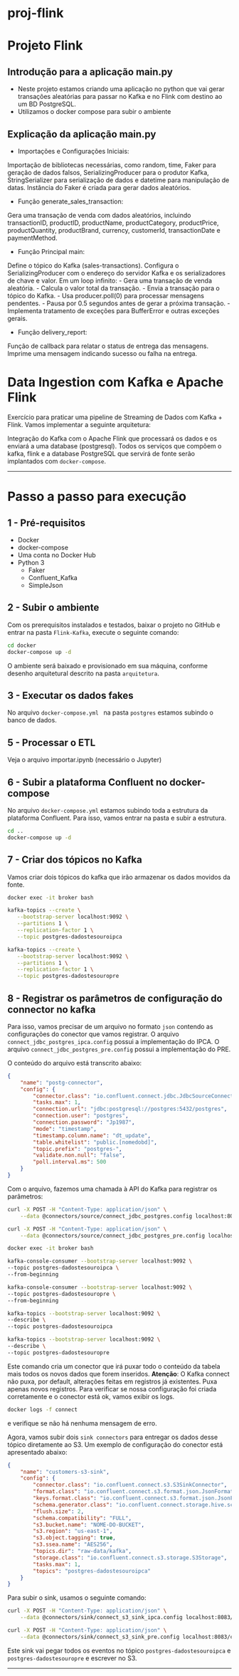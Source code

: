 # proj-flink

# Projeto Flink

## Introdução para a aplicação main.py

- Neste projeto estamos criando uma aplicação no python que vai gerar transações aleatórias para passar no Kafka e no Flink com destino ao um BD PostgreSQL.
- Utilizamos o docker compose para subir o ambiente

## Explicação da aplicação main.py
- Importações e Configurações Iniciais:

Importação de bibliotecas necessárias, como random, time, Faker para geração de dados falsos, SerializingProducer para o produtor Kafka, StringSerializer para serialização de dados e datetime para manipulação de datas.
Instância do Faker é criada para gerar dados aleatórios.

- Função generate_sales_transaction:

Gera uma transação de venda com dados aleatórios, incluindo transactionID, productID, productName, productCategory, productPrice, productQuantity, productBrand, currency, customerId, transactionDate e paymentMethod.

- Função Principal main:

Define o tópico do Kafka (sales-transactions).
Configura o SerializingProducer com o endereço do servidor Kafka e os serializadores de chave e valor.
Em um loop infinito:
    - Gera uma transação de venda aleatória.
    - Calcula o valor total da transação.
    - Envia a transação para o tópico do Kafka.
    - Usa producer.poll(0) para processar mensagens pendentes.
    - Pausa por 0.5 segundos antes de gerar a próxima transação.
    - Implementa tratamento de exceções para BufferError e outras exceções gerais.

- Função delivery_report:

Função de callback para relatar o status de entrega das mensagens.
Imprime uma mensagem indicando sucesso ou falha na entrega.

# Data Ingestion com Kafka e Apache Flink

Exercício para praticar uma pipeline de Streaming de Dados com Kafka + Flink. Vamos implementar a seguinte arquitetura:

Integração do Kafka com o Apache Flink que processará os dados e os enviará a uma database (postgresql). Todos os serviços que compõem o kafka, flink e a database PostgreSQL que servirá de fonte serão implantados com `docker-compose`.

---

# Passo a passo para execução

## 1 - Pré-requisitos

- Docker
- docker-compose
- Uma conta no Docker Hub
- Python 3
    - Faker
    - Confluent_Kafka
    - SimpleJson

## 2 - Subir o ambiente
Com os prerequisitos instalados e testados, baixar o projeto no GitHub e entrar na pasta `Flink-Kafka`, execute o seguinte comando:

```bash
cd docker
docker-compose up -d
```
O ambiente será baixado e provisionado em sua máquina, conforme desenho arquitetural descrito na pasta `arquitetura`.

## 3 - Executar os dados fakes

No arquivo `docker-compose.yml
` na pasta `postgres` estamos subindo o banco de dados.

## 5 - Processar o ETL

Veja o arquivo importar.ipynb (necessário o Jupyter)

## 6 - Subir a plataforma Confluent no docker-compose

No arquivo `docker-compose.yml` estamos subindo toda a estrutura da plataforma Confluent. Para isso, vamos entrar na pasta e subir a estrutura.

```bash
cd ..
docker-compose up -d
```

## 7 - Criar dos tópicos no Kafka

Vamos criar dois tópicos do kafka que irão armazenar os dados movidos da fonte.

```bash
docker exec -it broker bash

kafka-topics --create \
   --bootstrap-server localhost:9092 \
   --partitions 1 \
   --replication-factor 1 \
   --topic postgres-dadostesouroipca

kafka-topics --create \
   --bootstrap-server localhost:9092 \
   --partitions 1 \
   --replication-factor 1 \
   --topic postgres-dadostesouropre
```

## 8 - Registrar os parâmetros de configuração do connector no kafka

Para isso, vamos precisar de um arquivo no formato `json` contendo as configurações do conector que vamos registrar. 
O arquivo `connect_jdbc_postgres_ipca.config` possui a implementação do IPCA.
O arquivo `connect_jdbc_postgres_pre.config` possui a implementação do PRE.

 O conteúdo do arquivo está transcrito abaixo:

```json
{
    "name": "postg-connector",
    "config": {
        "connector.class": "io.confluent.connect.jdbc.JdbcSourceConnector",
        "tasks.max": 1,    
        "connection.url": "jdbc:postgresql://postgres:5432/postgres",
        "connection.user": "postgres",
        "connection.password": "Jp1987",
        "mode": "timestamp",
        "timestamp.column.name": "dt_update",
        "table.whitelist": "public.[nomedobd]",
        "topic.prefix": "postgres-",
        "validate.non.null": "false",
        "poll.interval.ms": 500
    }
}
```

Com o arquivo, fazemos uma chamada à API do Kafka para registrar os parâmetros:

```bash
curl -X POST -H "Content-Type: application/json" \
    --data @connectors/source/connect_jdbc_postgres.config localhost:8083/connectors

curl -X POST -H "Content-Type: application/json" \
    --data @connectors/source/connect_jdbc_postgres_pre.config localhost:8083/connectors
```

```bash
docker exec -it broker bash

kafka-console-consumer --bootstrap-server localhost:9092 \
--topic postgres-dadostesouroipca \
--from-beginning

kafka-console-consumer --bootstrap-server localhost:9092 \
--topic postgres-dadostesouropre \
--from-beginning

kafka-topics --bootstrap-server localhost:9092 \
--describe \
--topic postgres-dadostesouroipca

kafka-topics --bootstrap-server localhost:9092 \
--describe \
--topic postgres-dadostesouropre
```


Este comando cria um conector que irá puxar todo o conteúdo da tabela mais todos os novos dados que forem inseridos. **Atenção**: O Kafka connect não puxa, por default, alterações feitas em registros já existentes. Puxa apenas novos registros. Para verificar se nossa configuração foi criada corretamente e o conector está ok, vamos exibir os logs.

```bash
docker logs -f connect
```

e verifique se não há nenhuma mensagem de erro. 

Agora, vamos subir dois `sink connectors` para entregar os dados desse tópico diretamente ao S3. Um exemplo de configuração do conector está apresentado abaixo:

```json
{
    "name": "customers-s3-sink",
    "config": {
        "connector.class": "io.confluent.connect.s3.S3SinkConnector",
        "format.class": "io.confluent.connect.s3.format.json.JsonFormat",
        "keys.format.class": "io.confluent.connect.s3.format.json.JsonFormat",
        "schema.generator.class": "io.confluent.connect.storage.hive.schema.DefaultSchemaGenerator",
        "flush.size": 2,
        "schema.compatibility": "FULL",
        "s3.bucket.name": "NOME-DO-BUCKET",
        "s3.region": "us-east-1",
        "s3.object.tagging": true,
        "s3.ssea.name": "AES256",
        "topics.dir": "raw-data/kafka",
        "storage.class": "io.confluent.connect.s3.storage.S3Storage",
        "tasks.max": 1,
        "topics": "postgres-dadostesouroipca"
    }
}
```

Para subir o sink, usamos o seguinte comando:

```bash
curl -X POST -H "Content-Type: application/json" \
    --data @connectors/sink/connect_s3_sink_ipca.config localhost:8083/connectors

curl -X POST -H "Content-Type: application/json" \
    --data @connectors/sink/connect_s3_sink_pre.config localhost:8083/connectors
```

Este sink vai pegar todos os eventos no tópico `postgres-dadostesouroipca` e `postgres-dadostesouropre` e escrever no S3.

---